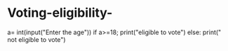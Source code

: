 # Voting-eligibility-
a= int(input("Enter the age"))
if a>=18;
   print("eligible to vote")
else:
   print(" not eligible to vote")
